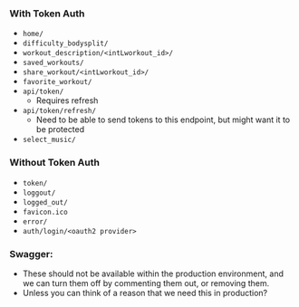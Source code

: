 ### With Token Auth
* `home/`
* `difficulty_bodysplit/`
* `workout_description/<intLworkout_id>/`
* `saved_workouts/`
* `share_workout/<intLworkout_id>/`
* `favorite_workout/`
* `api/token/` 
	* Requires refresh
* `api/token/refresh/`
	* Need to be able to send tokens to this endpoint, but might want it to be protected
* `select_music/`

### Without Token Auth
* `token/`
* `loggout/`
* `logged_out/`
* `favicon.ico`
* `error/`
* `auth/login/<oauth2 provider>`

### Swagger:
* These should not be available within the production environment, and we can turn them off by commenting them out, or removing them.
* Unless you can think of a reason that we need this in production?
